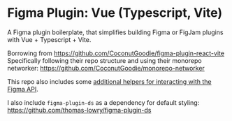 # Figma Plugin: Vue (Typescript, Vite)

A Figma plugin boilerplate,
that simplifies building Figma or FigJam plugins
with Vue + Typescript + Vite.

Borrowing from https://github.com/CoconutGoodie/figma-plugin-react-vite
Specifically following their repo structure and using their monorepo networker:
https://github.com/CoconutGoodie/monorepo-networker

This repo also includes some [additional helpers for interacting with
the Figma API](./src/common/figma/README.md).

I also include `figma-plugin-ds` as a dependency for default styling: https://github.com/thomas-lowry/figma-plugin-ds
